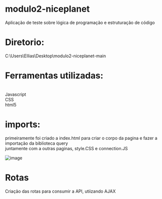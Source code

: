 # modulo2-niceplanet
Aplicação de teste sobre lógica de programação e estruturação de código

<h1>Diretorio:</h1>
C:\Users\Ellias\Desktop\modulo2-niceplanet-main

<h1> Ferramentas utilizadas:</h1> <br>
Javascript<br>
CSS<br>
html5

<h1> imports: </h1>
primeiramente foi criado a index.html para criar o corpo da pagina e fazer a importação da biblioteca query <br>
juntamente com a outras paginas, style.CSS e connection.JS <br>

![image](https://user-images.githubusercontent.com/56983572/174454815-0e8fb7b8-a6e3-4675-a27c-71741b93399a.png)


<h1> Rotas </h1>
Criação das rotas para consumir a API, utiizando AJAX
